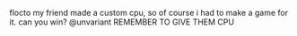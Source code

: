 flocto
my friend made a custom cpu, so of course i had to make a game for it. can you win? @unvariant REMEMBER TO GIVE THEM CPU
